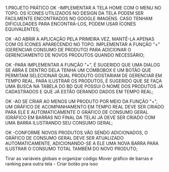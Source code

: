 1.PROJETO PRÁTICO
OK -IMPLEMENTAR A TELA HOME COM O MENU NO TOPO. OS ÍCONES UTILIZADOS NO DESIGN DA TELA PODEM SER FACILMENTE ENCONTRADOS NO GOOGLE IMAGENS. CASO TENHAM DIFICULDADES PARA ENCONTRÁ-LOS, PODEM USAR ÍCONES EQUIVALENTES;
 
OK -AO ABRIR A APLICAÇÃO PELA PRIMEIRA VEZ, MANTÊ-LA APENAS COM OS ÍCONES APARECENDO NO TOPO. IMPLEMENTAR A FUNÇÃO "+" (GERENCIAR CONSUMO DE PRODUTO) PARA ADICIONAR O GERENCIAMENTO DE NOVOS PRODUTOS QUANDO NECESSÁRIO;
 
OK -PARA IMPLEMENTAR A FUNÇÃO "+", É SUGERIDO QUE UMA DIALOG SE ABRA E DENTRO DELA TENHA UM COMBOBOX E UM BOTÃO QUE PERMITAM SELECIONAR QUAL PRODUTO GOSTARIAM DE GERENCIAR EM TEMPO REAL. PARA ILUSTRAR OS PRODUTOS, É SUGERIDO QUE SE FAÇA UMA BUSCA NA TABELA DO BD QUE POSSUI O NOME DOS PRODUTOS JÁ CADASTRADOS E QUE JÁ ESTÃO GERANDO DADOS EM TEMPO REAL;
 
OK -AO SE CRIAR AO MENOS UM PRODUTO POR MEIO DA FUNÇÃO "+", UM GRÁFICO DE ACOMPANHAMENTO EM TEMPO REAL DEVE SER CRIADO PARA ELE E AUTOMATICAMENTE O GRÁFICO DE CONSUMO GERAL (GRÁFICO EM BARRAS NO FINAL DA TELA) JÁ DEVE SER CRIADO COM UMA BARRA ILUSTRANDO SEU CONSUMO GERAL;
 
OK -CONFORME NOVOS PRODUTOS VÃO SENDO ADICIONADOS, O GRÁFICO DE CONSUMO GERAL DEVE SER ATUALIZADO AUTOMATICAMENTE, ADICIONANDO-SE A ELE UMA NOVA BARRA PARA ILUSTRAR O CONSUMO TOTAL TAMBÉM DO NOVO PRODUTO;

Tirar as variáveis globais e organizar código
Mover gráfico de barras e ranking para outra tela - Criar botão pra isso